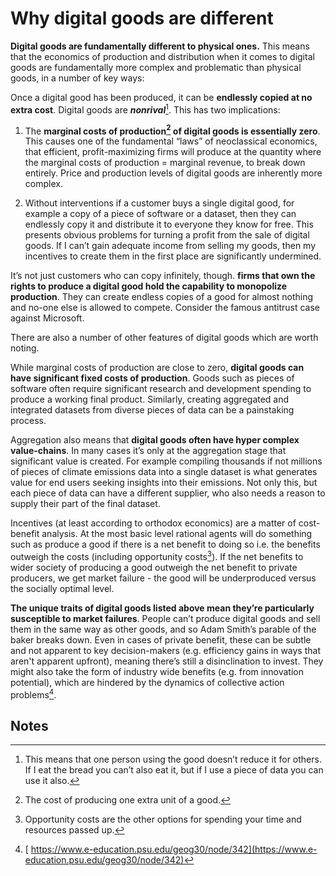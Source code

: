 # Why digital goods are different

**Digital goods are fundamentally different to physical ones.** This means that the economics of production and distribution when it comes to digital goods are fundamentally more complex and problematic than physical goods, in a number of key ways:

Once a digital good has been produced, it can be **endlessly copied at no extra cost**. Digital goods are **_nonrival_**[^1]. This has two implications:

1) The **marginal costs of production[^2] of digital goods is essentially zero**. This causes one of the fundamental “laws” of neoclassical economics, that efficient, profit-maximizing firms will produce at the quantity where the marginal costs of production = marginal revenue, to break down entirely. Price and production levels of digital goods are inherently more complex.

2) Without interventions if a customer buys a single digital good, for example a copy of a piece of software or a dataset, then they can endlessly copy it and distribute it to everyone they know for free. This presents obvious problems for turning a profit from the sale of digital goods. If I can’t gain adequate income from selling my goods, then my incentives to create them in the first place are significantly undermined.

It’s not just customers who can copy infinitely, though. **firms that own the rights to produce a digital good hold the capability to monopolize production**. They can create endless copies of a good for almost nothing and no-one else is allowed to compete. Consider the famous antitrust case against Microsoft.

There are also a number of other features of digital goods which are worth noting.

While marginal costs of production are close to zero, **digital goods can have significant fixed costs of production**. Goods such as pieces of software often require significant research and development spending to produce a working final product. Similarly, creating aggregated and integrated datasets from diverse pieces of data can be a painstaking process.  

Aggregation also means that **digital goods often have hyper complex value-chains**. In many cases it’s only at the aggregation stage that significant value is created. For example compiling thousands if not millions of pieces of climate emissions data into a single dataset is what generates value for end users seeking insights into their emissions. Not only this, but each piece of data can have a different supplier, who also needs a reason to supply their part of the final dataset.

Incentives (at least according to orthodox economics) are a matter of cost-benefit analysis. At the most basic level rational agents will do something such as produce a good if there is a net benefit to doing so i.e. the benefits outweigh the costs (including opportunity costs[^3]). If the net benefits to wider society of producing a good outweigh the net benefit to private producers, we get market failure - the good will be underproduced versus the socially optimal level. 

**The unique traits of digital goods listed above mean they’re particularly susceptible to market failures**. People can’t produce digital goods and sell them in the same way as other goods, and so Adam Smith’s parable of the baker breaks down. Even in cases of private benefit, these can be subtle and not apparent to key decision-makers (e.g. efficiency gains in ways that aren't apparent upfront), meaning there’s still a disinclination to invest. They might also take the form of industry wide benefits (e.g. from innovation potential), which are hindered by the dynamics of collective action problems[^4].

## Notes

[^1]:
     This means that one person using the good doesn’t reduce it for others. If I eat the bread you can’t also eat it, but if I use a piece of data you can use it also.

[^2]:
     The cost of producing one extra unit of a good.

[^3]:
     Opportunity costs are the other options for spending your time and resources passed up.

[^4]:
    [ https://www.e-education.psu.edu/geog30/node/342](https://www.e-education.psu.edu/geog30/node/342)
